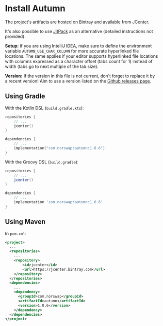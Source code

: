 # Install Autumn

The project's artifacts are hosted on [Bintray] and available from JCenter.

It's also possible to use [JitPack] as an alternative (detailed instructions not provided).

[Bintray]: https://bintray.com/norswap/maven/autumn
[JitPack]: https://jitpack.io/#norswap/autumn

**Setup:** If you are using IntelliJ IDEA, make sure to define the environment variable
`AUTUMN_USE_CHAR_COLUMN` for more accurate hyperlinked file locations. The same applies if your
editor supports hyperlinked file locations with columns expressed as a character offset (tabs count
for 1) instead of width (tabs go to next multiple of the tab size).

**Version:** If the version in this file is not current, don't forget to replace it by a recent
version! Aim to use a version listed on the [Github releases page][releases].

[releases]: https://github.com/norswap/autumn/releases/

## Using Gradle

With the Kotlin DSL (`build.gradle.kts`):

```kotlin
repositories {
    // ...
    jcenter()
}

dependencies {
    // ...
    implementation("com.norswap:autumn:1.0.6")
}
```

With the Groovy DSL (`build.gradle`):

```groovy
repositories {
    // ...
    jcenter()
}

dependencies {
    // ...
    implementation 'com.norswap:autumn:1.0.6'
}
```

## Using Maven

In `pom.xml`:

```xml
<project>
  ...
  <repositories>
    ...
    <repository>
        <id>jcenter</id>
        <url>https://jcenter.bintray.com</url>
    </repository>
  </repositories>
  <dependencies>
    ...
    <dependency>
      <groupId>com.norswap</groupId>
      <artifactId>autumn</artifactId>
      <version>1.0.6</version>
    </dependency>  
  </dependencies>
</project>
```
